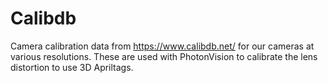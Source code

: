 # Calibdb

Camera calibration data from https://www.calibdb.net/ for our cameras at various resolutions. These are used with PhotonVision to calibrate the lens distortion to use 3D Apriltags.
